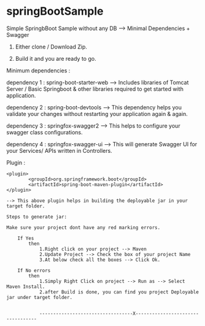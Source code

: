 # springBootSample
Simple SpringbBoot Sample without any DB --> Minimal Dependencies + Swagger

1. Either clone / Download Zip.


2. Build it and you are ready to go.


Minimum dependencies :

dependency 1 : <artifactId>spring-boot-starter-web</artifactId> 
				--> Includes libraries of Tomcat Server / Basic Springboot 	& other libraries required to get started with application.

dependency 2 : <artifactId>spring-boot-devtools</artifactId> 
				--> This dependency helps you validate your changes without restarting your application again & again.

dependency 3 : <artifactId>springfox-swagger2</artifactId>
				--> This helps to configure your swagger class configurations.

dependency 4 : <artifactId>springfox-swagger-ui</artifactId>
				--> This will generate Swagger UI for your Services/ APIs written in Controllers.
				
Plugin :

	<plugin>			
			<groupId>org.springframework.boot</groupId>
			<artifactId>spring-boot-maven-plugin</artifactId>
	</plugin>
	
	--> This above plugin helps in building the deployable jar in your target folder.
	
	Steps to generate jar:
	
	Make sure your project dont have any red marking errors.
		
		If Yes
			then
				1.Right click on your project --> Maven 
				2.Update Project --> Check the box of your project Name 
				3.At below check all the boxes --> Click Ok.
				
		If No errors
			then
				1.Simply Right Click on project --> Run as --> Select Maven Install.
				2.after Build is done, you can find you project Deployable jar under target folder.
				

				----------------------------------X----------------------------------
